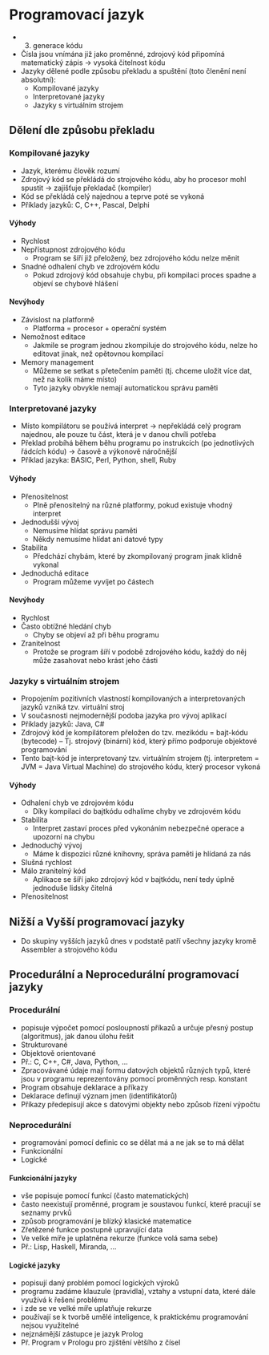 # Programovací jazyk

- 3. generace kódu
- Čísla jsou vnímána již jako proměnné, zdrojový kód připomíná matematický zápis → vysoká čitelnost kódu
- Jazyky dělené podle způsobu překladu a spuštění (toto členění není absolutní):
	- Kompilované jazyky
	- Interpretované jazyky
	- Jazyky s virtuálním strojem

## Dělení dle způsobu překladu
### Kompilované jazyky

- Jazyk, kterému člověk rozumí
- Zdrojový kód se překládá do strojového kódu, aby ho procesor mohl spustit → zajišťuje překladač (kompiler)
- Kód se překládá celý najednou a teprve poté se vykoná
- Příklady jazyků: C, C++, Pascal, Delphi

#### Výhody

- Rychlost
-  Nepřístupnost zdrojového kódu
	- Program se šíří již přeložený, bez zdrojového kódu nelze měnit
-  Snadné odhalení chyb ve zdrojovém kódu
	- Pokud zdrojový kód obsahuje chybu, při kompilaci proces spadne a objeví se chybové hlášení

#### Nevýhody

- Závislost na platformě
	- Platforma = procesor + operační systém
- Nemožnost editace
	- Jakmile se program jednou zkompiluje do strojového kódu, nelze ho editovat jinak, než opětovnou kompilací
- Memory management
	- Můžeme se setkat s přetečením paměti (tj. chceme uložit více dat, než na kolik máme místo)
	- Tyto jazyky obvykle nemají automatickou správu paměti

### Interpretované jazyky

- Místo kompilátoru se používá interpret → nepřekládá celý program najednou, ale pouze tu část, která je v danou chvíli potřeba
- Překlad probíhá během běhu programu po instrukcích (po jednotlivých řádcích kódu) → časově a výkonově náročnější
- Příklad jazyka: BASIC, Perl, Python, shell, Ruby

#### Výhody

- Přenositelnost
	- Plně přenositelný na různé platformy, pokud existuje vhodný interpret
- Jednodušší vývoj
	- Nemusíme hlídat správu paměti
	- Někdy nemusíme hlídat ani datové typy
- Stabilita
	- Předchází chybám, které by zkompilovaný program jinak klidně vykonal
- Jednoduchá editace
	- Program můžeme vyvíjet po částech

#### Nevýhody

- Rychlost
- Často obtížné hledání chyb
	- Chyby se objeví až při běhu programu
- Zranitelnost
	- Protože se program šíří v podobě zdrojového kódu, každý do něj může zasahovat nebo krást jeho části

### Jazyky s virtuálním strojem

- Propojením pozitivních vlastností kompilovaných a interpretovaných jazyků vzniká tzv. virtuální stroj
- V současnosti nejmodernější podoba jazyka pro vývoj aplikací
- Příklady jazyků: Java, C#
- Zdrojový kód je kompilátorem přeložen do tzv. mezikódu = bajt-kódu (bytecode) – Tj. strojový (binární) kód, který přímo podporuje objektové programování
- Tento bajt-kód je interpretovaný tzv. virtuálním strojem (tj. interpretem = JVM = Java Virtual Machine) do strojového kódu, který procesor vykoná

#### Výhody

- Odhalení chyb ve zdrojovém kódu
	- Díky kompilaci do bajtkódu odhalíme chyby ve zdrojovém kódu
- Stabilita
	- Interpret zastaví proces před vykonáním nebezpečné operace a upozorní na chybu
- Jednoduchý vývoj
	- Máme k dispozici různé knihovny, správa paměti je hlídaná za nás
- Slušná rychlost
- Málo zranitelný kód
	- Aplikace se šíří jako zdrojový kód v bajtkódu, není tedy úplně jednoduše lidsky čitelná
- Přenositelnost

## Nižší a Vyšší programovací jazyky

- Do skupiny vyšších jazyků dnes v podstatě patří všechny jazyky kromě Assembler a strojového kódu

## Procedurální a Neprocedurální programovací jazyky

### Procedurální

- popisuje výpočet pomocí posloupností příkazů a určuje přesný postup (algoritmus), jak danou úlohu řešit
- Strukturované
- Objektově orientované
- Př.: C, C++, C#, Java, Python, ...
- Zpracovávané údaje mají formu datových objektů různých typů, které jsou v programu reprezentovány pomocí proměnných resp. konstant
- Program obsahuje deklarace a příkazy
- Deklarace definují význam jmen (identifikátorů)
- Příkazy předepisují akce s datovými objekty nebo způsob řízení výpočtu

### Neprocedurální

- programování pomocí definic co se dělat má a ne jak se to má dělat
- Funkcionální
- Logické

#### Funkcionální jazyky

- vše popisuje pomocí funkcí (často matematických)
- často neexistují proměnné, program je soustavou funkcí, které pracují se seznamy prvků
- způsob programování je blízký klasické matematice
- Zřetězené funkce postupně upravující data
- Ve velké míře je uplatněna rekurze (funkce volá sama sebe)
- Př.: Lisp, Haskell, Miranda, ...

#### Logické jazyky

- popisují daný problém pomocí logických výroků
- programu zadáme klauzule (pravidla), vztahy a vstupní data, které dále využívá k řešení problému
- i zde se ve velké míře uplatňuje rekurze
- používají se k tvorbě umělé inteligence, k praktickému programování nejsou využitelné
- nejznámější zástupce je jazyk Prolog
- Př. Program v Prologu pro zjištění většího z čísel